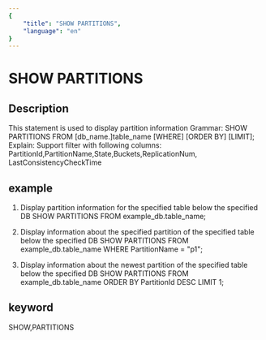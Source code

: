 ```yaml
---
{
    "title": "SHOW PARTITIONS",
    "language": "en"
}
---
```


<!-- 
Licensed to the Apache Software Foundation (ASF) under one
or more contributor license agreements.  See the NOTICE file
distributed with this work for additional information
regarding copyright ownership.  The ASF licenses this file
to you under the Apache License, Version 2.0 (the
"License"); you may not use this file except in compliance
with the License.  You may obtain a copy of the License at

  http://www.apache.org/licenses/LICENSE-2.0

Unless required by applicable law or agreed to in writing,
software distributed under the License is distributed on an
"AS IS" BASIS, WITHOUT WARRANTIES OR CONDITIONS OF ANY
KIND, either express or implied.  See the License for the
specific language governing permissions and limitations
under the License.
-->

# SHOW PARTITIONS
## Description
This statement is used to display partition information
Grammar:
SHOW PARTITIONS FROM [db_name.]table_name [WHERE] [ORDER BY] [LIMIT];
Explain:
Support filter with following columns: PartitionId,PartitionName,State,Buckets,ReplicationNum,
LastConsistencyCheckTime

## example
1. Display partition information for the specified table below the specified DB
SHOW PARTITIONS FROM example_db.table_name;

2. Display information about the specified partition of the specified table below the specified DB
SHOW PARTITIONS FROM example_db.table_name WHERE PartitionName = "p1";

3. Display information about the newest partition of the specified table below the specified DB
SHOW PARTITIONS FROM example_db.table_name ORDER BY PartitionId DESC LIMIT 1;

## keyword
SHOW,PARTITIONS

